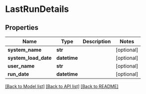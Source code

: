 # LastRunDetails


## Properties
Name | Type | Description | Notes
------------ | ------------- | ------------- | -------------
**system_name** | **str** |  | [optional] 
**system_load_date** | **datetime** |  | [optional] 
**user_name** | **str** |  | [optional] 
**run_date** | **datetime** |  | [optional] 

[[Back to Model list]](../README.md#documentation-for-models) [[Back to API list]](../README.md#documentation-for-api-endpoints) [[Back to README]](../README.md)


